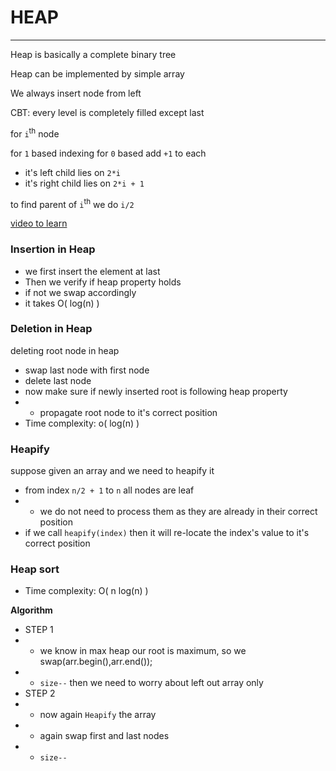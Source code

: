 # HEAP

---

Heap is basically a complete binary tree

Heap can be implemented by simple array

We always insert node from left

CBT: every level is completely filled except last

for `i`<sup>th</sup> node

for `1` based indexing for `0` based add `+1` to each
- it's left child lies on `2*i`
- it's right child lies on `2*i + 1`

to find parent of `i`<sup>th</sup> we do `i/2`

[video to learn](https://www.youtube.com/watch?v=NKJnHewiGdc&list=PLWlla5Y-1FqyOqTat11CmcQp1nl079d0W&index=1&t=2131s)

### Insertion in Heap

- we first insert the element at last
- Then we verify if heap property holds
- if not we swap accordingly
- it takes O( log(n) )

### Deletion in Heap

deleting root node in heap
- swap last node with first node
- delete last node
- now make sure if newly inserted root is following heap property
- - propagate root node to it's correct position
- Time complexity: o( log(n) )

### Heapify

suppose given an array and we need to heapify it
- from index `n/2 + 1` to `n` all nodes are leaf 
- - we do not need to process them as they are already in their correct position
- if we call `heapify(index)` then it will re-locate the index's value
to it's correct position

### Heap sort

- Time complexity: O( n log(n) )

**Algorithm**
- STEP 1
- - we know in max heap our root is maximum,
so we swap(arr.begin(),arr.end());
- - `size--` then we need to worry about left out array only
- STEP 2
- - now again `Heapify` the array
- - again swap first and last nodes
- - `size--`